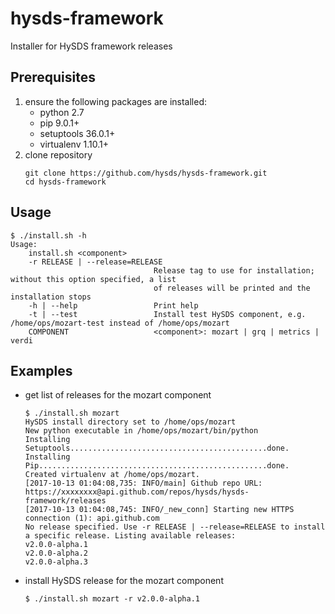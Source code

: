 # hysds-framework
Installer for HySDS framework releases

## Prerequisites
1. ensure the following packages are installed:
   - python 2.7
   - pip 9.0.1+
   - setuptools 36.0.1+
   - virtualenv 1.10.1+
2. clone repository
   ```
   git clone https://github.com/hysds/hysds-framework.git
   cd hysds-framework
   ```

## Usage
```
$ ./install.sh -h
Usage:
    install.sh <component>
    -r RELEASE | --release=RELEASE
                                Release tag to use for installation; without this option specified, a list
                                of releases will be printed and the installation stops
    -h | --help                 Print help
    -t | --test                 Install test HySDS component, e.g. /home/ops/mozart-test instead of /home/ops/mozart
    COMPONENT                   <component>: mozart | grq | metrics | verdi
```

## Examples
- get list of releases for the mozart component
  ```
  $ ./install.sh mozart
  HySDS install directory set to /home/ops/mozart
  New python executable in /home/ops/mozart/bin/python
  Installing Setuptools............................................done.
  Installing Pip...................................................done.
  Created virtualenv at /home/ops/mozart.
  [2017-10-13 01:04:08,735: INFO/main] Github repo URL: https://xxxxxxxx@api.github.com/repos/hysds/hysds-framework/releases
  [2017-10-13 01:04:08,745: INFO/_new_conn] Starting new HTTPS connection (1): api.github.com
  No release specified. Use -r RELEASE | --release=RELEASE to install a specific release. Listing available releases:
  v2.0.0-alpha.1
  v2.0.0-alpha.2
  v2.0.0-alpha.3
  ```
- install HySDS release for the mozart component
  ```
  $ ./install.sh mozart -r v2.0.0-alpha.1
  ```
